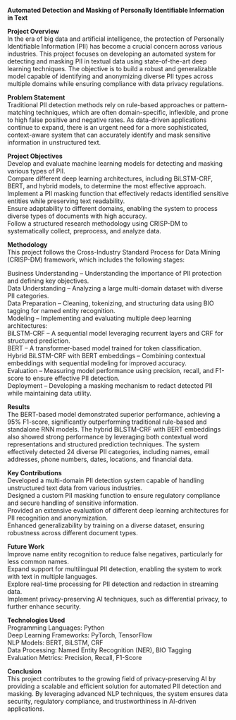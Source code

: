 **Automated Detection and Masking of Personally Identifiable Information in Text**  

**Project Overview**   
In the era of big data and artificial intelligence, the protection of Personally Identifiable Information (PII) has become a crucial concern across various industries. This project focuses on developing an automated system for detecting and masking PII in textual data using state-of-the-art deep learning techniques. The objective is to build a robust and generalizable model capable of identifying and anonymizing diverse PII types across multiple domains while ensuring compliance with data privacy regulations.  

**Problem Statement**   
Traditional PII detection methods rely on rule-based approaches or pattern-matching techniques, which are often domain-specific, inflexible, and prone to high false positive and negative rates. As data-driven applications continue to expand, there is an urgent need for a more sophisticated, context-aware system that can accurately identify and mask sensitive information in unstructured text.  

**Project Objectives**   
Develop and evaluate machine learning models for detecting and masking various types of PII.  
Compare different deep learning architectures, including BiLSTM-CRF, BERT, and hybrid models, to determine the most effective approach.  
Implement a PII masking function that effectively redacts identified sensitive entities while preserving text readability.  
Ensure adaptability to different domains, enabling the system to process diverse types of documents with high accuracy.  
Follow a structured research methodology using CRISP-DM to systematically collect, preprocess, and analyze data.  

**Methodology**    
This project follows the Cross-Industry Standard Process for Data Mining (CRISP-DM) framework, which includes the following stages:  

Business Understanding – Understanding the importance of PII protection and defining key objectives.  
Data Understanding – Analyzing a large multi-domain dataset with diverse PII categories.  
Data Preparation – Cleaning, tokenizing, and structuring data using BIO tagging for named entity recognition.  
Modeling – Implementing and evaluating multiple deep learning architectures:  
BiLSTM-CRF – A sequential model leveraging recurrent layers and CRF for structured prediction.  
BERT – A transformer-based model trained for token classification.  
Hybrid BiLSTM-CRF with BERT embeddings – Combining contextual embeddings with sequential modeling for improved accuracy.  
Evaluation – Measuring model performance using precision, recall, and F1-score to ensure effective PII detection.  
Deployment – Developing a masking mechanism to redact detected PII while maintaining data utility.  


**Results**  
The BERT-based model demonstrated superior performance, achieving a 95% F1-score, significantly outperforming traditional rule-based and standalone RNN models. The hybrid BiLSTM-CRF with BERT embeddings also showed strong performance by leveraging both contextual word representations and structured prediction techniques. The system effectively detected 24 diverse PII categories, including names, email addresses, phone numbers, dates, locations, and financial data.  

**Key Contributions**  
Developed a multi-domain PII detection system capable of handling unstructured text data from various industries.  
Designed a custom PII masking function to ensure regulatory compliance and secure handling of sensitive information.  
Provided an extensive evaluation of different deep learning architectures for PII recognition and anonymization.  
Enhanced generalizability by training on a diverse dataset, ensuring robustness across different document types.  


**Future Work**  
Improve name entity recognition to reduce false negatives, particularly for less common names.  
Expand support for multilingual PII detection, enabling the system to work with text in multiple languages.  
Explore real-time processing for PII detection and redaction in streaming data.  
Implement privacy-preserving AI techniques, such as differential privacy, to further enhance security. 


**Technologies Used**   
Programming Languages: Python  
Deep Learning Frameworks: PyTorch, TensorFlow  
NLP Models: BERT, BiLSTM, CRF  
Data Processing: Named Entity Recognition (NER), BIO Tagging  
Evaluation Metrics: Precision, Recall, F1-Score  


**Conclusion**  
This project contributes to the growing field of privacy-preserving AI by providing a scalable and efficient solution for automated PII detection and masking. By leveraging advanced NLP techniques, the system ensures data security, regulatory compliance, and trustworthiness in AI-driven applications.  

